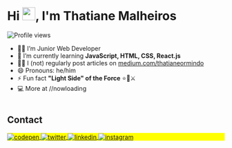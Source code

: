 <h1 align="left">Hi <img src="https://raw.githubusercontent.com/kaueMarques/kaueMarques/master/hi.gif" height="30px">, I'm  Thatiane Malheiros</h1>

<p align="left"> <img src="https://komarev.com/ghpvc/?username=thatianemalheiros&color=yellow" alt="Profile views" />
   
- 👨‍💻 I’m Junior Web Developer 
- 🌱 I’m currently learning **JavaScript, HTML, CSS, React.js** 
- ✍🏼 I (not) regularly post articles on [medium.com/thatianeormindo](https://medium.com/@thatianeormindo)
- 😄 Pronouns: he/him
- ⚡ Fun fact **"Light Side" of the Force** ⭐🧔⚔️
- 💻 More at //nowloading 
<br><br>
## Contact
<p align="left" style="background:yellow">
<a href="https://codepen.io/thatianeormindo" target="_blank">
  <img align="center" src="https://img.shields.io/badge/-thatianemalheiros-05122A?style=flat&logo=codepen" alt="codepen"/>
</a>
<a href="https://twitter.com/maximus_inf" target="_blank">
  <img align="center" src="https://img.shields.io/badge/-pierre-05122A?style=flat&logo=twitter" alt="twitter"/>  
</a>
<a href="https://www.linkedin.com/in/thatiane-desenvolvedor/" target="_blank">
  <img align="center" src="https://img.shields.io/badge/-thatianemalheiros-05122A?style=flat&logo=linkedin" alt="linkedin"/>
</a>
<a href="https://www.instagram.com/thatianemalheirosz/" target="_blank">
 <img align="center" src="https://img.shields.io/badge/-thatianemalheiros-05122A?style=flat&logo=instagram" alt="instagram"/>
</a>
</p>

<!---
thatianemalheiros/thatianemalheiros is a ✨ special ✨ repository because its `README.md` (this file) appears on your GitHub profile.
You can click the Preview link to take a look at your changes.
--->
